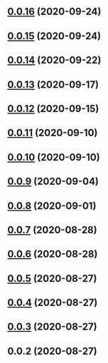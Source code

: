 ## [0.0.16](https://github.com/tinper-bee/ac-regular/compare/v0.0.15...v0.0.16) (2020-09-24)



## [0.0.15](https://github.com/tinper-bee/ac-regular/compare/v0.0.14...v0.0.15) (2020-09-24)



## [0.0.14](https://github.com/tinper-bee/ac-regular/compare/v0.0.13...v0.0.14) (2020-09-22)



## [0.0.13](https://github.com/tinper-bee/ac-regular/compare/v0.0.12...v0.0.13) (2020-09-17)



## [0.0.12](https://github.com/tinper-bee/ac-regular/compare/v0.0.11...v0.0.12) (2020-09-15)



## [0.0.11](https://github.com/tinper-bee/ac-regular/compare/v0.0.10...v0.0.11) (2020-09-10)



## [0.0.10](https://github.com/tinper-bee/ac-regular/compare/v0.0.9...v0.0.10) (2020-09-10)



## [0.0.9](https://github.com/tinper-bee/ac-regular/compare/v0.0.8...v0.0.9) (2020-09-04)



## [0.0.8](https://github.com/tinper-bee/ac-regular/compare/v0.0.7...v0.0.8) (2020-09-01)



## [0.0.7](https://github.com/tinper-bee/ac-regular/compare/v0.0.6...v0.0.7) (2020-08-28)



## [0.0.6](https://github.com/tinper-bee/ac-regular/compare/v0.0.5...v0.0.6) (2020-08-28)



## [0.0.5](https://github.com/tinper-bee/ac-regular/compare/v0.0.4...v0.0.5) (2020-08-27)



## [0.0.4](https://github.com/tinper-bee/ac-regular/compare/v0.0.3...v0.0.4) (2020-08-27)



## [0.0.3](https://github.com/tinper-bee/ac-regular/compare/v0.0.2...v0.0.3) (2020-08-27)



## 0.0.2 (2020-08-27)




